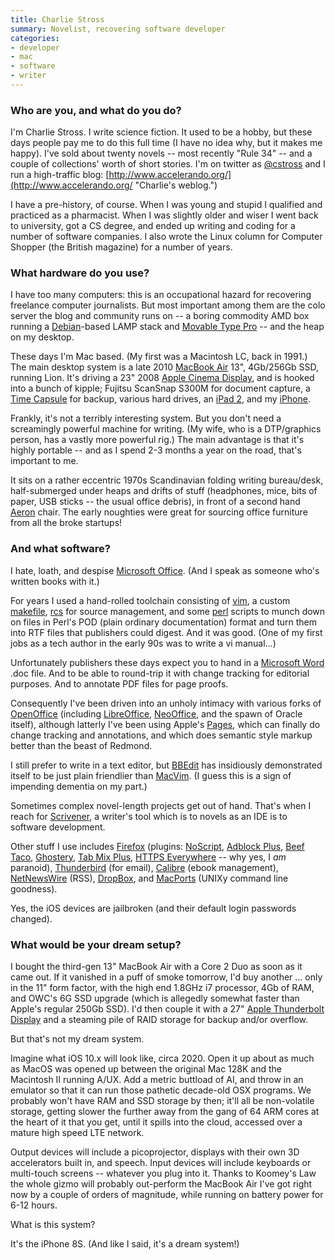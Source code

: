 ```yaml
---
title: Charlie Stross
summary: Novelist, recovering software developer
categories:
- developer
- mac
- software
- writer
---
```


### Who are you, and what do you do?

I'm Charlie Stross. I write science fiction. It used to be a hobby, but these days people pay me to do this full time (I have no idea why, but it makes me happy). I've sold about twenty novels -- most recently "Rule 34" -- and a couple of collections' worth of short stories. I'm on twitter as [@cstross](https://twitter.com/#!/cstross/ "Charles' Twitter account.") and I run a high-traffic blog: [http://www.accelerando.org/](http://www.accelerando.org/ "Charlie's weblog.")

I have a pre-history, of course. When I was young and stupid I qualified and practiced as a pharmacist. When I was slightly older and wiser I went back to university, got a CS degree, and ended up writing and coding for a number of software companies. I also wrote the Linux column for Computer Shopper (the British magazine) for a number of years.

### What hardware do you use?

I have too many computers: this is an occupational hazard for recovering freelance computer journalists. But most important among them are the colo server the blog and community runs on -- a boring commodity AMD box running a [Debian][]-based LAMP stack and [Movable Type Pro][movable-type] -- and the heap on my desktop.

These days I'm Mac based. (My first was a Macintosh LC, back in 1991.) The main desktop system is a late 2010 [MacBook Air][macbook-air] 13", 4Gb/256Gb SSD, running Lion. It's driving a 23" 2008 [Apple Cinema Display][cinema-display], and is hooked into a bunch of kipple; Fujitsu ScanSnap S300M for document capture, a [Time Capsule][time-capsule] for backup, various hard drives, an [iPad 2][ipad-2], and my [iPhone][iphone-4].

Frankly, it's not a terribly interesting system. But you don't need a screamingly powerful machine for writing. (My wife, who is a DTP/graphics person, has a vastly more powerful rig.) The main advantage is that it's highly portable -- and as I spend 2-3 months a year on the road, that's important to me.

It sits on a rather eccentric 1970s Scandinavian folding writing bureau/desk, half-submerged under heaps and drifts of stuff (headphones, mice, bits of paper, USB sticks -- the usual office debris), in front of a second hand [Aeron][] chair. The early noughties were great for sourcing office furniture from all the broke startups!

### And what software?

I hate, loath, and despise [Microsoft Office][office]. (And I speak as someone who's written books with it.)

For years I used a hand-rolled toolchain consisting of [vim][], a custom [makefile][make], [rcs][] for source management, and some [perl][] scripts to munch down on files in Perl's POD (plain ordinary documentation) format and turn them into RTF files that publishers could digest. And it was good. (One of my first jobs as a tech author in the early 90s was to write a vi manual...)

Unfortunately publishers these days expect you to hand in a [Microsoft Word][word] .doc file. And to be able to round-trip it with change tracking for editorial purposes. And to annotate PDF files for page proofs.

Consequently I've been driven into an unholy intimacy with various forks of [OpenOffice][] (including [LibreOffice][], [NeoOffice][], and the spawn of Oracle itself), although latterly I've been using Apple's [Pages][], which can finally do change tracking and annotations, and which does semantic style markup better than the beast of Redmond.

I still prefer to write in a text editor, but [BBEdit][] has insidiously demonstrated itself to be just plain friendlier than [MacVim][]. (I guess this is a sign of impending dementia on my part.)

Sometimes complex novel-length projects get out of hand. That's when I reach for [Scrivener][], a writer's tool which is to novels as an IDE is to software development.

Other stuff I use includes [Firefox][] (plugins: [NoScript][], [Adblock Plus][adblock-plus], [Beef Taco][beef-taco], [Ghostery][], [Tab Mix Plus][tab-mix-plus], [HTTPS Everywhere][https-everywhere] -- why yes, I *am* paranoid), [Thunderbird][] (for email), [Calibre][] (ebook management), [NetNewsWire][] (RSS), [DropBox][], and [MacPorts][] (UNIXy command line goodness).

Yes, the iOS devices are jailbroken (and their default login passwords changed).

### What would be your dream setup?

I bought the third-gen 13" MacBook Air with a Core 2 Duo as soon as it came out. If it vanished in a puff of smoke tomorrow, I'd buy another ... only in the 11" form factor, with the high end 1.8GHz i7 processor, 4Gb of RAM, and OWC's 6G SSD upgrade (which is allegedly somewhat faster than Apple's regular 250Gb SSD). I'd then couple it with a 27" [Apple Thunderbolt Display][thunderbolt-display] and a steaming pile of RAID storage for backup and/or overflow.

But that's not my dream system.

Imagine what iOS 10.x will look like, circa 2020. Open it up about as much as MacOS was opened up between the original Mac 128K and the Macintosh II running A/UX. Add a metric buttload of AI, and throw in an emulator so that it can run those pathetic decade-old OSX programs. We probably won't have RAM and SSD storage by then; it'll all be non-volatile storage, getting slower the further away from the gang of 64 ARM cores at the heart of it that you get, until it spills into the cloud, accessed over a mature high speed LTE network.

Output devices will include a picoprojector, displays with their own 3D accelerators built in, and speech. Input devices will include keyboards or multi-touch screens -- whatever you plug into it. Thanks to Koomey's Law the whole gizmo will probably out-perform the MacBook Air I've got right now by a couple of orders of magnitude, while running on battery power for 6-12 hours.

What is this system?

It's the iPhone 8S. (And like I said, it's a dream system!)

[aeron]: http://www.hermanmiller.com/products/seating/performance-work-chairs/aeron-chairs.html "A work chair."
[cinema-display]: https://en.wikipedia.org/wiki/Apple_Cinema_Display "An LCD display."
[ipad-2]: https://www.apple.com/ipad/ "A tablet device."
[iphone-4]: https://en.wikipedia.org/wiki/IPhone_4 "A smartphone."
[macbook-air]: https://www.apple.com/macbook-air/ "A very thin laptop."
[thunderbolt-display]: https://www.apple.com/displays/ "A Thunderbolt-powered monitor."
[time-capsule]: https://www.apple.com/airport-time-capsule/ "A WiFi access point and backup system."
[adblock-plus]: https://adblockplus.org/ "Browser extensions for blocking ad content."
[bbedit]: http://www.barebones.com/products/bbedit/ "A text editor for the Mac."
[beef-taco]: https://addons.mozilla.org/en-US/firefox/addon/beef-taco-targeted-advertising/ "A Firefox extension for opting out of ad networks."
[calibre]: https://calibre-ebook.com/ "An ebook library management tool."
[debian]: https://www.debian.org/ "A Linux distribution."
[dropbox]: https://www.dropbox.com/ "Online syncing and storage."
[firefox]: https://www.mozilla.org/en-US/firefox/new/ "A cross-platform open-source web browser."
[ghostery]: https://www.ghostery.com/ "A browser extension for blocking trackers."
[https-everywhere]: https://www.eff.org/https-everywhere/ "A browser extension for ensuring secure web browsing."
[libreoffice]: https://www.libreoffice.org/ "A free, open-source productivity suit."
[macports]: https://www.macports.org/ "A collection of *nix software ported to Mac OS X."
[macvim]: https://github.com/macvim-dev/macvim "A Mac GUI port of vim."
[make]: http://www.gnu.org/software/make/manual/make.html "Software to prepare code for compilation."
[movable-type]: https://movabletype.org/ "Weblog publishing software."
[neooffice]: http://www.neooffice.org/neojava/en/index.php "A productivity suit for Mac OS X."
[netnewswire]: https://en.wikipedia.org/wiki/NetNewsWire "A popular feed reader for the Mac."
[noscript]: https://noscript.net/ "A Firefox extension for whitelisting scripting content."
[office]: https://products.office.com/en-us/home "An office productivity suite."
[openoffice]: http://www.openoffice.org/ "An open-source office suite."
[pages]: https://www.apple.com/pages/ "A Mac word processor and layout tool from Apple."
[perl]: https://www.perl.org/ "An interpreted scripting language."
[rcs]: http://www.gnu.org/software/rcs/ "Version control system."
[scrivener]: http://literatureandlatte.com/scrivener.php "A Mac text editor aimed at writers."
[tab-mix-plus]: https://addons.mozilla.org/en-US/firefox/addon/tab-mix-plus/ "A Firefox extension that adds extra tab functionality."
[thunderbird]: https://www.mozilla.org/en-US/thunderbird/ "An open-source cross-platform mail client."
[vim]: http://www.vim.org/ "A command-line text editor."
[word]: https://products.office.com/en-us/word "A document editor."
